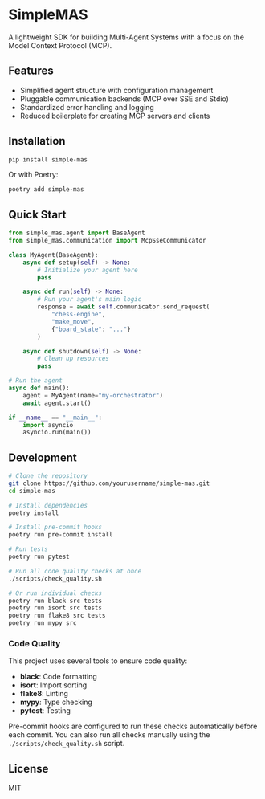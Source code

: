# SimpleMAS

A lightweight SDK for building Multi-Agent Systems with a focus on the Model Context Protocol (MCP).

## Features

- Simplified agent structure with configuration management
- Pluggable communication backends (MCP over SSE and Stdio)
- Standardized error handling and logging
- Reduced boilerplate for creating MCP servers and clients

## Installation

```bash
pip install simple-mas
```

Or with Poetry:

```bash
poetry add simple-mas
```

## Quick Start

```python
from simple_mas.agent import BaseAgent
from simple_mas.communication import McpSseCommunicator

class MyAgent(BaseAgent):
    async def setup(self) -> None:
        # Initialize your agent here
        pass

    async def run(self) -> None:
        # Run your agent's main logic
        response = await self.communicator.send_request(
            "chess-engine",
            "make_move",
            {"board_state": "..."}
        )

    async def shutdown(self) -> None:
        # Clean up resources
        pass

# Run the agent
async def main():
    agent = MyAgent(name="my-orchestrator")
    await agent.start()

if __name__ == "__main__":
    import asyncio
    asyncio.run(main())
```

## Development

```bash
# Clone the repository
git clone https://github.com/yourusername/simple-mas.git
cd simple-mas

# Install dependencies
poetry install

# Install pre-commit hooks
poetry run pre-commit install

# Run tests
poetry run pytest

# Run all code quality checks at once
./scripts/check_quality.sh

# Or run individual checks
poetry run black src tests
poetry run isort src tests
poetry run flake8 src tests
poetry run mypy src
```

### Code Quality

This project uses several tools to ensure code quality:

- **black**: Code formatting
- **isort**: Import sorting
- **flake8**: Linting
- **mypy**: Type checking
- **pytest**: Testing

Pre-commit hooks are configured to run these checks automatically before each commit.
You can also run all checks manually using the `./scripts/check_quality.sh` script.

## License

MIT
